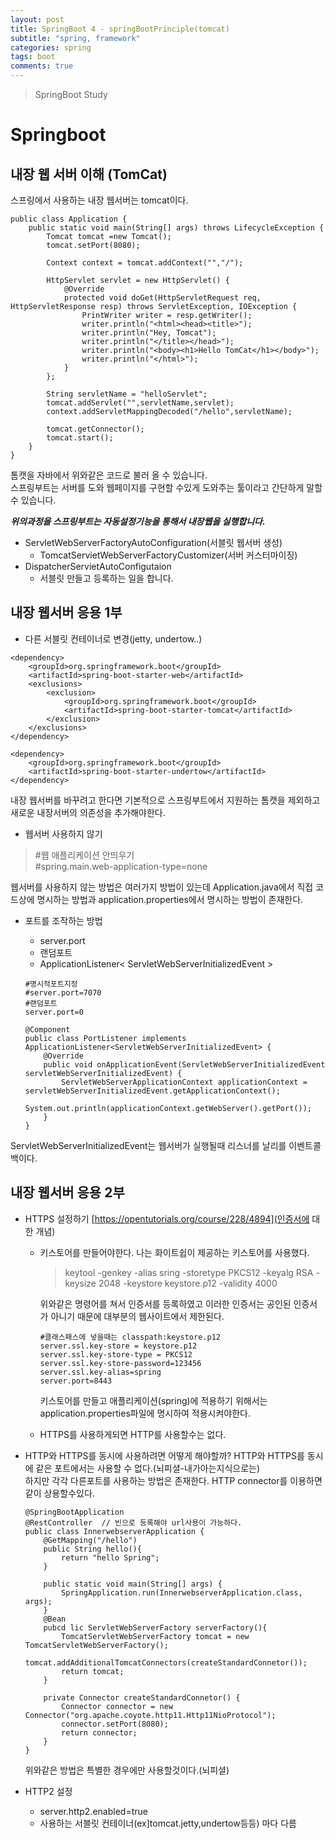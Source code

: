 ```yaml
---
layout: post
title: SpringBoot 4 - springBootPrinciple(tomcat)
subtitle: "spring, framework"
categories: spring
tags: boot
comments: true
---
```

> SpringBoot Study

# Springboot

## 내장 웹 서버 이해 (TomCat)
  스프링에서 사용하는 내장 웹서버는 tomcat이다. 

  ```
  public class Application {
      public static void main(String[] args) throws LifecycleException {
          Tomcat tomcat =new Tomcat();
          tomcat.setPort(8080);

          Context context = tomcat.addContext("","/");

          HttpServlet servlet = new HttpServlet() {
              @Override
              protected void doGet(HttpServletRequest req, HttpServletResponse resp) throws ServletException, IOException {
                  PrintWriter writer = resp.getWriter();
                  writer.println("<html><head><title>");
                  writer.println("Hey, Tomcat");
                  writer.println("</title></head>");
                  writer.println("<body><h1>Hello TomCat</h1></body>");
                  writer.println("</html>");
              }
          };

          String servletName = "helloServlet";
          tomcat.addServlet("",servletName,servlet);
          context.addServletMappingDecoded("/hello",servletName);

          tomcat.getConnector();
          tomcat.start();
      }
  }
  ```  
  톰캣을 자바에서 위와같은 코드로 불러 올 수 있습니다.  
  스프링부트는 서버를 도와 웹페이지를 구현할 수있게 도와주는 툴이라고 간단하게 말할 수 있습니다.  

  ***위의과정을 스프링부트는 자동설정기능을 통해서 내장웹을 실행합니다.***  

  * ServletWebServerFactoryAutoConfiguration(서블릿 웹서버 생성)
    * TomcatServietWebServerFactoryCustomizer(서버 커스터마이징)
  * DispatcherServietAutoConfigutaion
    * 서블릿 만들고 등록하는 일을 합니다.

## 내장 웹서버 응용 1부
  * 다른 서블릿 컨테이너로 변경(jetty, undertow..)  
  
  ```
  <dependency>
      <groupId>org.springframework.boot</groupId>
      <artifactId>spring-boot-starter-web</artifactId>
      <exclusions>
          <exclusion>
              <groupId>org.springframework.boot</groupId>
              <artifactId>spring-boot-starter-tomcat</artifactId>
          </exclusion>
      </exclusions>
  </dependency>

  <dependency>
      <groupId>org.springframework.boot</groupId>
      <artifactId>spring-boot-starter-undertow</artifactId>
  </dependency>  
  ```  
  
  내장 웹서버를 바꾸려고 한다면 기본적으로 스프링부트에서 지원하는 톰캣을 제외하고 새로운 내장서버의 의존성을 추가해야한다.

  * 웹서버 사용하지 않기
  >#웹 애플리케이션 안띄우기  
  #spring.main.web-application-type=none  

  웹서버를 사용하지 않는 방법은 여러가지 방법이 있는데 Application.java에서 직접 코드상에 명시하는 방법과 application.properties에서 명시하는 방법이 존재한다.

  * 포트를 조작하는 방법
    * server.port
    * 랜덤포트
    * ApplicationListener< ServletWebServerInitializedEvent >
    
    ```
    #명시적포트지정
    #server.port=7070
    #랜덤포트
    server.port=0
    ```

    ```
    @Component
    public class PortListener implements ApplicationListener<ServletWebServerInitializedEvent> {
        @Override
        public void onApplicationEvent(ServletWebServerInitializedEvent servletWebServerInitializedEvent) {
            ServletWebServerApplicationContext applicationContext = servletWebServerInitializedEvent.getApplicationContext();
            System.out.println(applicationContext.getWebServer().getPort());
        }
    }
    ```

  ServletWebServerInitializedEvent는 웹서버가 실행될때 리스너를 날리를 이벤트콜백이다. 

## 내장 웹서버 응용 2부
  * HTTPS 설정하기
    [https://opentutorials.org/course/228/4894](인증서에 대한 개념)
    * 키스토어를 만들어야한다. 
      나는 화이트쉽이 제공하는 키스토어를 사용했다.
      >keytool -genkey  -alias sring  -storetype PKCS12  -keyalg RSA  -keysize 2048  -keystore keystore.p12  -validity 4000

      위와같은 명령어를 쳐서 인증서를 등록하였고 이러한 인증서는 공인된 인증서가 아니기 때문에 대부분의 웹사이트에서 제한된다. 

      ```
      #클래스패스에 넣을때는 classpath:keystore.p12
      server.ssl.key-store = keystore.p12
      server.ssl.key-store-type = PKCS12
      server.ssl.key-store-password=123456
      server.ssl.key-alias=spring
      server.port=8443      
      ```

      키스토어를 만들고 애플리케이션(spring)에 적용하기 위해서는 application.properties파일에 명시하여 적용시켜야한다.

    * HTTPS를 사용하게되면 HTTP를 사용할수는 없다.

  * HTTP와 HTTPS를 동시에 사용하려면 어떻게 해야할까?
    HTTP와 HTTPS를 동시에 같은 포트에서는 사용할 수 없다.(뇌피셜-내가아는지식으로는)  
    하지만 각각 다른포트를 사용하는 방법은 존재한다. HTTP connector를 이용하면 같이 상용할수있다. 

    ```
    @SpringBootApplication
    @RestController  // 빈으로 등록해야 url사용이 가능하다.
    public class InnerwebserverApplication {
        @GetMapping("/hello")
        public String hello(){
            return "hello Spring";
        }

        public static void main(String[] args) {
            SpringApplication.run(InnerwebserverApplication.class, args);
        }
        @Bean
        pubcd lic ServletWebServerFactory serverFactory(){
            TomcatServletWebServerFactory tomcat = new TomcatServletWebServerFactory();
            tomcat.addAdditionalTomcatConnectors(createStandardConnetor());
            return tomcat;
        }

        private Connector createStandardConnetor() {
            Connector connector = new Connector("org.apache.coyote.http11.Http11NioProtocol");
            connector.setPort(8080);
            return connector;
        }
    }
    ```
    
    위와같은 방법은 특별한 경우에만 사용할것이다.(뇌피셜)

  * HTTP2 설정
    * server.http2.enabled=true
    * 사용하는 서블릿 컨테이너(ex]tomcat.jetty,undertow등등) 마다 다름